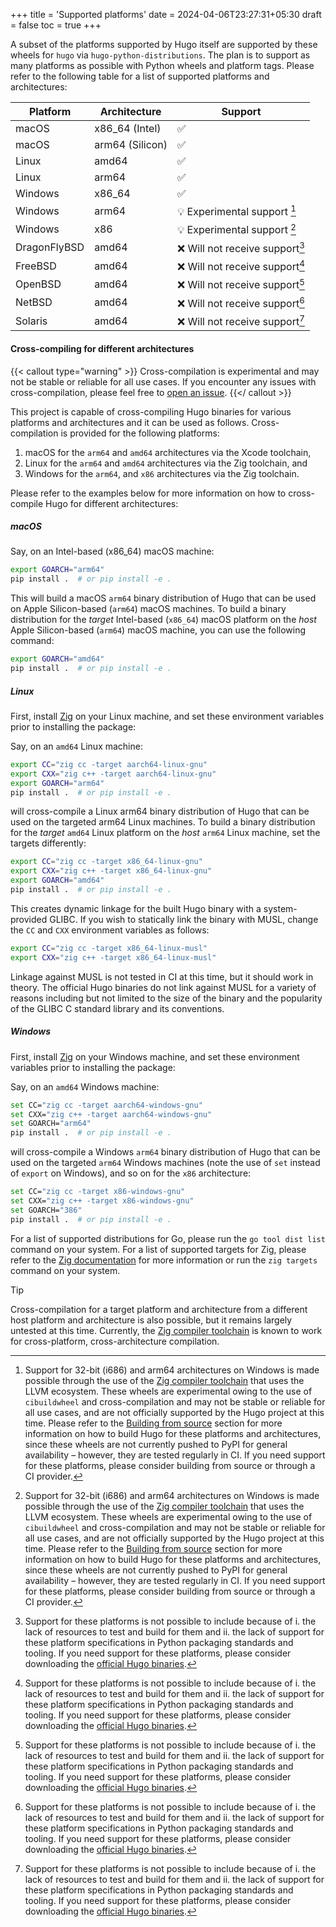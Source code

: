 +++
title = 'Supported platforms'
date = 2024-04-06T23:27:31+05:30
draft = false
toc = true
+++

A subset of the platforms supported by Hugo itself are supported by these wheels for `hugo` via `hugo-python-distributions`. The plan is to support as many platforms as possible with Python wheels and platform tags. Please refer to the following table for a list of supported platforms and architectures:

| Platform | Architecture    | Support                         |
| -------- | --------------- | ------------------------------- |
| macOS    | x86_64 (Intel)  | ✅                              |
| macOS    | arm64 (Silicon) | ✅                              |
| Linux    | amd64           | ✅                              |
| Linux    | arm64           | ✅                              |
| Windows  | x86_64          | ✅                              |
| Windows  | arm64           | 💡 Experimental support [^1]    |
| Windows  | x86             | 💡 Experimental support [^1]    |
| DragonFlyBSD | amd64       | ❌ Will not receive support[^2] |
| FreeBSD  | amd64           | ❌ Will not receive support[^2] |
| OpenBSD  | amd64           | ❌ Will not receive support[^2] |
| NetBSD   | amd64           | ❌ Will not receive support[^2] |
| Solaris  | amd64           | ❌ Will not receive support[^2] |

[^1]: Support for 32-bit (i686) and arm64 architectures on Windows is made possible through the use of the [Zig compiler toolchain](https://ziglang.org/) that uses the LLVM ecosystem. These wheels are experimental owing to the use of `cibuildwheel` and cross-compilation and may not be stable or reliable for all use cases, and are not officially supported by the Hugo project at this time. Please refer to the [Building from source](#building-from-source) section for more information on how to build Hugo for these platforms and architectures, since these wheels are not currently pushed to PyPI for general availability – however, they are tested regularly in CI. If you need support for these platforms, please consider building from source or through a CI provider.

[^2]: Support for these platforms is not possible to include because of i. the lack of resources to test and build for them and ii. the lack of support for these platform specifications in Python packaging standards and tooling. If you need support for these platforms, please consider downloading the [official Hugo binaries](https://github.com/gohugoio/hugo/releases).

#### Cross-compiling for different architectures

{{< callout type="warning" >}}
Cross-compilation is experimental and may not be stable or reliable for all use cases. If you encounter any issues with cross-compilation, please feel free to [open an issue](https://github.com/agriyakhetarpal/hugo-python-distributions/issues/new).
{{</ callout >}}

This project is capable of cross-compiling Hugo binaries for various platforms and architectures and it can be used as follows. Cross-compilation is provided for the following platforms:

1. macOS for the `arm64` and `amd64` architectures via the Xcode toolchain,
2. Linux for the `arm64` and `amd64` architectures via the Zig toolchain, and
3. Windows for the `arm64`, and `x86` architectures via the Zig toolchain.

Please refer to the examples below for more information on how to cross-compile Hugo for different architectures:

##### macOS

Say, on an Intel-based (x86_64) macOS machine:

```bash
export GOARCH="arm64"
pip install .  # or pip install -e .
```

This will build a macOS `arm64` binary distribution of Hugo that can be used on Apple Silicon-based (`arm64`) macOS machines. To build a binary distribution for the _target_ Intel-based (`x86_64`) macOS platform on the _host_ Apple Silicon-based (`arm64`) macOS machine, you can use the following command:

```bash
export GOARCH="amd64"
pip install .  # or pip install -e .
```

##### Linux

First, install [Zig](https://ziglang.org/download/) on your Linux machine, and set these environment variables prior to installing the package:

Say, on an `amd64` Linux machine:

```bash
export CC="zig cc -target aarch64-linux-gnu"
export CXX="zig c++ -target aarch64-linux-gnu"
export GOARCH="arm64"
pip install .  # or pip install -e .
```

will cross-compile a Linux arm64 binary distribution of Hugo that can be used on the targeted arm64 Linux machines. To build a binary distribution for the _target_ `amd64` Linux platform on the _host_ `arm64` Linux machine, set the targets differently:

```bash
export CC="zig cc -target x86_64-linux-gnu"
export CXX="zig c++ -target x86_64-linux-gnu"
export GOARCH="amd64"
pip install .  # or pip install -e .
```

This creates dynamic linkage for the built Hugo binary with a system-provided GLIBC. If you wish to statically link the binary with MUSL, change the `CC` and `CXX` environment variables as follows:

```bash
export CC="zig cc -target x86_64-linux-musl"
export CXX="zig c++ -target x86_64-linux-musl"
```

Linkage against MUSL is not tested in CI at this time, but it should work in theory. The official Hugo binaries do not link against MUSL for a variety of reasons including but not limited to the size of the binary and the popularity of the GLIBC C standard library and its conventions.

##### Windows

First, install [Zig](https://ziglang.org/download/) on your Windows machine, and set these environment variables prior to installing the package:

Say, on an `amd64` Windows machine:

```bash
set CC="zig cc -target aarch64-windows-gnu"
set CXX="zig c++ -target aarch64-windows-gnu"
set GOARCH="arm64"
pip install .  # or pip install -e .
```

will cross-compile a Windows `arm64` binary distribution of Hugo that can be used on the targeted `arm64` Windows machines (note the use of `set` instead of `export` on Windows), and so on for the `x86` architecture:

```bash
set CC="zig cc -target x86-windows-gnu"
set CXX="zig c++ -target x86-windows-gnu"
set GOARCH="386"
pip install .  # or pip install -e .
```

For a list of supported distributions for Go, please run the `go tool dist list` command on your system. For a list of supported targets for Zig, please refer to the [Zig documentation](https://ziglang.org/documentation/) for more information or run the `zig targets` command on your system.

> [!TIP]
> Cross-compilation for a target platform and architecture from a different host platform and architecture is also possible, but it remains largely untested at this time. Currently, the [Zig compiler toolchain](https://ziglang.org/) is known to work for cross-platform, cross-architecture compilation.
